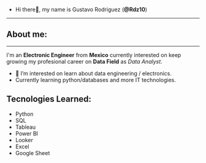 - Hi there👋, my name is Gustavo Rodriguez (__@Rdz10__)
---
## About me:
---
I'm an __Electronic Engineer__ from __Mexico__ currently interested on keep growing my profesional career on __Data Field__ as _Data Analyst_.
- 👀 I’m interested on learn about data engineering / electronics.
- Currently learning python/databases and more IT technologies.
  
## Tecnologies Learned:
* Python
* SQL
* Tableau
* Power BI
* Looker
* Excel
* Google Sheet

<!---
Rdz10/Rdz10 is a ✨ special ✨ repository because its `README.md` (this file) appears on your GitHub profile.
You can click the Preview link to take a look at your changes.
--->
